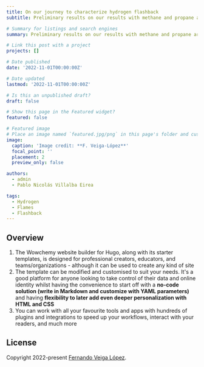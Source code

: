 ```yaml
---
title: On our journey to characterize hydrogen flashback
subtitle: Preliminary results on our results with methane and propane are beautiful, moving towards hydrogen flames soon.

# Summary for listings and search engines
summary: Preliminary results on our results with methane and propane are beautiful, moving towards hydrogen flames soon.

# Link this post with a project
projects: []

# Date published
date: '2022-11-01T00:00:00Z'

# Date updated
lastmod: '2022-11-01T00:00:00Z'

# Is this an unpublished draft?
draft: false

# Show this page in the Featured widget?
featured: false

# Featured image
# Place an image named `featured.jpg/png` in this page's folder and customize its options here.
image:
  caption: 'Image credit: **F. Veiga-López**'
  focal_point: ''
  placement: 2
  preview_only: false

authors:
  - admin
  - Pablo Nicolás Villalba Eirea

tags:
  - Hydrogen
  - Flames
  - Flashback
---
```


## Overview

1. The Wowchemy website builder for Hugo, along with its starter templates, is designed for professional creators, educators, and teams/organizations - although it can be used to create any kind of site
2. The template can be modified and customised to suit your needs. It's a good platform for anyone looking to take control of their data and online identity whilst having the convenience to start off with a **no-code solution (write in Markdown and customize with YAML parameters)** and having **flexibility to later add even deeper personalization with HTML and CSS**
3. You can work with all your favourite tools and apps with hundreds of plugins and integrations to speed up your workflows, interact with your readers, and much more


## License

Copyright 2022-present [Fernando Veiga López](https://www.fveigalopez.com).


